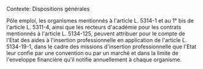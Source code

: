 Contexte: Dispositions générales

Pôle emploi, les organismes mentionnés à l'article L. 5314-1 et au 1° bis de l'article L. 5311-4, ainsi que les recteurs d'académie pour les contrats mentionnés à l'article L. 5134-125, peuvent attribuer pour le compte de l'Etat des aides à l'insertion professionnelle en application de l'article L. 5134-19-1, dans le cadre des missions d'insertion professionnelle que l'Etat leur confie par une convention ou par un marché et dans la limite de l'enveloppe financière qu'il notifie annuellement à chaque organisme.